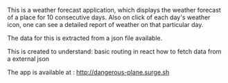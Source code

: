 This is a weather forecast application, which displays the weather forecast of a place for 10 consecutive days. Also on click of each day's weather icon, one can see a detailed report of weather on that particular day. 

The data for this is extracted from a json file available. 

This is created to understand: 
  basic routing in react 
  how to fetch data from a external json 
  
The app is available at : http://dangerous-plane.surge.sh
